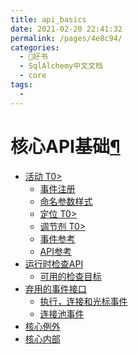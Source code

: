 ```yaml
---
title: api_basics
date: 2021-02-20 22:41:32
permalink: /pages/4e8c94/
categories:
  - 📖好书
  - SqlAlchemy中文文档
  - core
tags:
  - 
---
```

核心API基础[¶](#core-api-basics "Permalink to this headline")
=============================================================

-   [活动 T0\>](event.html)
    -   [事件注册](event.html#event-registration)
    -   [命名参数样式](event.html#named-argument-styles)
    -   [定位 T0\>](event.html#targets)
    -   [调节剂 T0\>](event.html#modifiers)
    -   [事件参考](event.html#event-reference)
    -   [API参考](event.html#api-reference)
-   [运行时检查API](inspection.html)
    -   [可用的检查目标](inspection.html#available-inspection-targets)
-   [弃用的事件接口](interfaces.html)
    -   [执行，连接和光标事件](interfaces.html#execution-connection-and-cursor-events)
    -   [连接池事件](interfaces.html#connection-pool-events)
-   [核心例外](exceptions.html)
-   [核心内部](internals.html)

